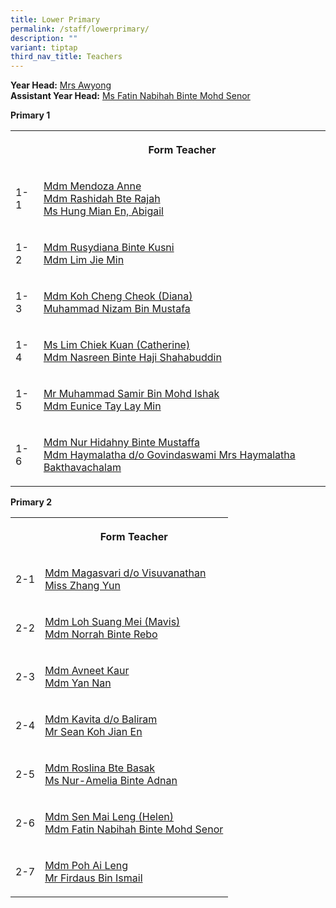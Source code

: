 ```yaml
---
title: Lower Primary
permalink: /staff/lowerprimary/
description: ""
variant: tiptap
third_nav_title: Teachers
---
```

<p><strong>Year Head:</strong>  <a href="mailto:neo_yuan_ling@schools.gov.sg" rel="noopener noreferrer nofollow" target="_blank">Mrs Awyong</a>
<br><strong>Assistant Year Head:</strong>  <a href="mailto:fatin_nabihah@schools.gov.sg" rel="noopener noreferrer nofollow" target="_blank">Ms Fatin Nabihah Binte Mohd Senor</a>
</p>
<p></p>
<p><strong>Primary 1</strong>
</p>
<table style="minWidth: 50px">
<colgroup>
<col>
<col>
</colgroup>
<tbody>
<tr>
<th rowspan="1" colspan="1">
<p></p>
</th>
<th rowspan="1" colspan="1">
<p>Form Teacher</p>
</th>
</tr>
<tr>
<td rowspan="1" colspan="1">
<p>1-1</p>
</td>
<td rowspan="1" colspan="1">
<p><a href="mailto:anne_mary_fernandez_mendoz@schools.gov.sg" rel="noopener noreferrer nofollow" target="_blank">Mdm Mendoza Anne</a> 
<br><a href="mailto:rashidah_rajah@schools.gov.sg" rel="noopener noreferrer nofollow" target="_blank">Mdm Rashidah Bte Rajah </a>
<br><a href="mailto:hung_mian_en_abigail@schools.gov.sg" rel="noopener noreferrer nofollow" target="_blank">Ms Hung Mian En, Abigail</a>
</p>
</td>
</tr>
<tr>
<td rowspan="1" colspan="1">
<p>1-2</p>
</td>
<td rowspan="1" colspan="1">
<p><a href="mailto:rusydiana_kusni@schools.gov.sg" rel="noopener noreferrer nofollow" target="_blank">Mdm Rusydiana Binte Kusni</a> 
<br><a href="mailto:lim_jie_min@schools.gov.sg" rel="noopener noreferrer nofollow" target="_blank">Mdm Lim Jie Min</a>
</p>
</td>
</tr>
<tr>
<td rowspan="1" colspan="1">
<p>1-3</p>
</td>
<td rowspan="1" colspan="1">
<p><a href="mailto:koh_cheng_cheok@schools.gov.sg" rel="noopener noreferrer nofollow" target="_blank">Mdm Koh Cheng Cheok (Diana)</a>
<br><a href="mailto:muhammad_nizam_mustafa@schools.gov.sg" rel="noopener noreferrer nofollow" target="_blank">Muhammad Nizam Bin Mustafa</a>
</p>
</td>
</tr>
<tr>
<td rowspan="1" colspan="1">
<p>1-4</p>
</td>
<td rowspan="1" colspan="1">
<p><a href="mailto:lim_chiek_kuan@schools.gov.sg" rel="noopener noreferrer nofollow" target="_blank">Ms Lim Chiek Kuan (Catherine)</a> 
<br><a href="mailto:nasreen_haji_shahabuddin@schools.gov.sg" rel="noopener noreferrer nofollow" target="_blank">Mdm Nasreen Binte Haji Shahabuddin</a>
</p>
</td>
</tr>
<tr>
<td rowspan="1" colspan="1">
<p>1-5</p>
</td>
<td rowspan="1" colspan="1">
<p><a href="mailto:muhammad_samir_mohd_ishak@schools.gov.sg" rel="noopener noreferrer nofollow" target="_blank">Mr Muhammad Samir Bin Mohd Ishak </a>
<br><a href="mailto:eunice_tay_lay_min@schools.gov.sg" rel="noopener noreferrer nofollow" target="_blank">Mdm Eunice Tay Lay Min</a>
</p>
</td>
</tr>
<tr>
<td rowspan="1" colspan="1">
<p>1-6</p>
</td>
<td rowspan="1" colspan="1">
<p><a href="mailto:nur_hidahny_mustaffa@schools.gov.sg" rel="noopener noreferrer nofollow" target="_blank">Mdm Nur Hidahny Binte Mustaffa</a>
<br><a href="mailto:haymalatha_bakthavachalam@schools.gov.sg" rel="noopener noreferrer nofollow" target="_blank">Mdm Haymalatha d/o Govindaswami Mrs Haymalatha Bakthavachalam</a>
</p>
</td>
</tr>
</tbody>
</table>
<p></p>
<p><strong>Primary 2</strong>
</p>
<table style="minWidth: 50px">
<colgroup>
<col>
<col>
</colgroup>
<tbody>
<tr>
<th rowspan="1" colspan="1">
<p></p>
</th>
<th rowspan="1" colspan="1">
<p>Form Teacher</p>
</th>
</tr>
<tr>
<td rowspan="1" colspan="1">
<p>2-1</p>
</td>
<td rowspan="1" colspan="1">
<p><a href="mailto:magasvari_visuvanathan@schools.gov.sg" rel="noopener noreferrer nofollow" target="_blank">Mdm Magasvari d/o Visuvanathan</a>
<br><a href="mailto:zhang_yun@schools.gov.sg" rel="noopener noreferrer nofollow" target="_blank">Miss Zhang Yun</a>
</p>
</td>
</tr>
<tr>
<td rowspan="1" colspan="1">
<p>2-2</p>
</td>
<td rowspan="1" colspan="1">
<p><a href="mailto:loh_suang_mei@schools.gov.sg" rel="noopener noreferrer nofollow" target="_blank">Mdm Loh Suang Mei (Mavis) </a>
<br><a href="mailto:norrah_rebo@schools.gov.sg" rel="noopener noreferrer nofollow" target="_blank">Mdm Norrah Binte Rebo</a>
</p>
</td>
</tr>
<tr>
<td rowspan="1" colspan="1">
<p>2-3</p>
</td>
<td rowspan="1" colspan="1">
<p><a href="mailto:avneet_kaur@schools.gov.sg" rel="noopener noreferrer nofollow" target="_blank">Mdm Avneet Kaur</a> 
<br><a href="mailto:yan_nan@schools.gov.sg" rel="noopener noreferrer nofollow" target="_blank">Mdm Yan Nan</a>
</p>
</td>
</tr>
<tr>
<td rowspan="1" colspan="1">
<p>2-4</p>
</td>
<td rowspan="1" colspan="1">
<p><a href="mailto:kavita_baliram@schools.gov.sg" rel="noopener noreferrer nofollow" target="_blank">Mdm Kavita d/o Baliram</a> 
<br><a href="mailto:sean_koh_jian_en@schools.gov.sg" rel="noopener noreferrer nofollow" target="_blank">Mr Sean Koh Jian En</a>
</p>
</td>
</tr>
<tr>
<td rowspan="1" colspan="1">
<p>2-5</p>
</td>
<td rowspan="1" colspan="1">
<p><a href="mailto:roslina_basak@schools.gov.sg" rel="noopener noreferrer nofollow" target="_blank">Mdm Roslina Bte Basak </a>
<br><a href="mailto:nuramelia_adnan@schools.gov.sg" rel="noopener noreferrer nofollow" target="_blank">Ms Nur-Amelia Binte Adnan</a>
</p>
</td>
</tr>
<tr>
<td rowspan="1" colspan="1">
<p>2-6</p>
</td>
<td rowspan="1" colspan="1">
<p><a href="mailto:sen_mai_leng@schools.gov.sg" rel="noopener noreferrer nofollow" target="_blank">Mdm Sen Mai Leng (Helen) </a>
<br><a href="mailto:fatin_nabihah@schools.gov.sg" rel="noopener noreferrer nofollow" target="_blank">Mdm Fatin Nabihah Binte Mohd Senor</a>
</p>
</td>
</tr>
<tr>
<td rowspan="1" colspan="1">
<p>2-7</p>
</td>
<td rowspan="1" colspan="1">
<p><a href="mailto:poh_ai_leng@schools.gov.sg" rel="noopener noreferrer nofollow" target="_blank">Mdm Poh Ai Leng</a> 
<br><a href="mailto:firdaus_ismail@schools.gov.sg" rel="noopener noreferrer nofollow" target="_blank">Mr Firdaus Bin Ismail</a>
</p>
</td>
</tr>
</tbody>
</table>
<p>
<br>
</p>